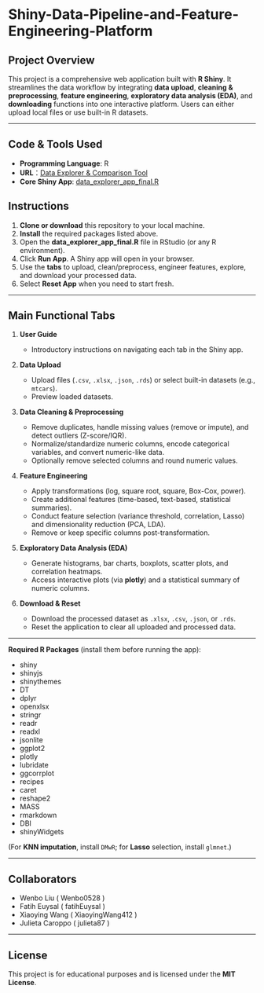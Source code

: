 # Shiny-Data-Pipeline-and-Feature-Engineering-Platform

## Project Overview
This project is a comprehensive web application built with **R Shiny**. It streamlines the data workflow by integrating **data upload**, **cleaning & preprocessing**, **feature engineering**, **exploratory data analysis (EDA)**, and **downloading** functions into one interactive platform. Users can either upload local files or use built-in R datasets.

---

## Code & Tools Used
- **Programming Language**: R
- **URL**：[Data Explorer & Comparison Tool](https://wenbo0528.shinyapps.io/Shiny-Data-Pipeline-and-Feature-Engineering-Platform/)
- **Core Shiny App**: [data_explorer_app_final.R](./data_explorer_app_final.R)

## Instructions
1. **Clone or download** this repository to your local machine.
2. **Install** the required packages listed above.
3. Open the **data_explorer_app_final.R** file in RStudio (or any R environment).
4. Click **Run App**. A Shiny app will open in your browser.
5. Use the **tabs** to upload, clean/preprocess, engineer features, explore, and download your processed data.
6. Select **Reset App** when you need to start fresh.

---

## Main Functional Tabs
1. **User Guide**  
   - Introductory instructions on navigating each tab in the Shiny app.

2. **Data Upload**  
   - Upload files (`.csv`, `.xlsx`, `.json`, `.rds`) or select built-in datasets (e.g., `mtcars`).
   - Preview loaded datasets.

3. **Data Cleaning & Preprocessing**  
   - Remove duplicates, handle missing values (remove or impute), and detect outliers (Z-score/IQR).  
   - Normalize/standardize numeric columns, encode categorical variables, and convert numeric-like data.  
   - Optionally remove selected columns and round numeric values.

4. **Feature Engineering**  
   - Apply transformations (log, square root, square, Box-Cox, power).  
   - Create additional features (time-based, text-based, statistical summaries).  
   - Conduct feature selection (variance threshold, correlation, Lasso) and dimensionality reduction (PCA, LDA).  
   - Remove or keep specific columns post-transformation.

5. **Exploratory Data Analysis (EDA)**  
   - Generate histograms, bar charts, boxplots, scatter plots, and correlation heatmaps.  
   - Access interactive plots (via **plotly**) and a statistical summary of numeric columns.

6. **Download & Reset**  
   - Download the processed dataset as `.xlsx`, `.csv`, `.json`, or `.rds`.  
   - Reset the application to clear all uploaded and processed data.

---

**Required R Packages** (install them before running the app):
- shiny  
- shinyjs  
- shinythemes  
- DT  
- dplyr  
- openxlsx  
- stringr  
- readr  
- readxl  
- jsonlite  
- ggplot2  
- plotly  
- lubridate  
- ggcorrplot  
- recipes  
- caret  
- reshape2  
- MASS  
- rmarkdown  
- DBI  
- shinyWidgets  

(For **KNN imputation**, install `DMwR`; for **Lasso** selection, install `glmnet`.)

---

## Collaborators
- Wenbo Liu ( Wenbo0528 )  
- Fatih Euysal ( fatihEuysal )  
- Xiaoying Wang ( XiaoyingWang412 )  
- Julieta Caroppo ( julieta87 )

---

## License
This project is for educational purposes and is licensed under the **MIT License**.
